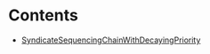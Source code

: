 

# Contents
- [SyndicateSequencingChainWithDecayingPriority](SyndicateSequencingChainWithDecayingPriority.sol/contract.SyndicateSequencingChainWithDecayingPriority.md)
